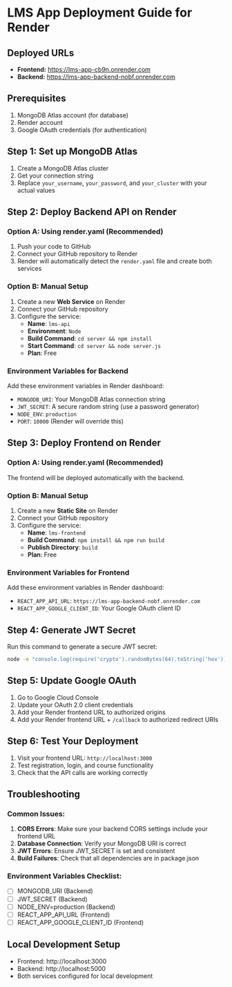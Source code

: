 # LMS App Deployment Guide for Render

## Deployed URLs

- **Frontend:** https://lms-app-cb9n.onrender.com
- **Backend:** https://lms-app-backend-nobf.onrender.com

## Prerequisites
1. MongoDB Atlas account (for database)
2. Render account
3. Google OAuth credentials (for authentication)

## Step 1: Set up MongoDB Atlas
1. Create a MongoDB Atlas cluster
2. Get your connection string
3. Replace `your_username`, `your_password`, and `your_cluster` with your actual values

## Step 2: Deploy Backend API on Render

### Option A: Using render.yaml (Recommended)
1. Push your code to GitHub
2. Connect your GitHub repository to Render
3. Render will automatically detect the `render.yaml` file and create both services

### Option B: Manual Setup
1. Create a new **Web Service** on Render
2. Connect your GitHub repository
3. Configure the service:
   - **Name**: `lms-api`
   - **Environment**: `Node`
   - **Build Command**: `cd server && npm install`
   - **Start Command**: `cd server && node server.js`
   - **Plan**: Free

### Environment Variables for Backend
Add these environment variables in Render dashboard:
- `MONGODB_URI`: Your MongoDB Atlas connection string
- `JWT_SECRET`: A secure random string (use a password generator)
- `NODE_ENV`: `production`
- `PORT`: `10000` (Render will override this)

## Step 3: Deploy Frontend on Render

### Option A: Using render.yaml (Recommended)
The frontend will be deployed automatically with the backend.

### Option B: Manual Setup
1. Create a new **Static Site** on Render
2. Connect your GitHub repository
3. Configure the service:
   - **Name**: `lms-frontend`
   - **Build Command**: `npm install && npm run build`
   - **Publish Directory**: `build`
   - **Plan**: Free

### Environment Variables for Frontend
Add these environment variables in Render dashboard:
- `REACT_APP_API_URL`: `https://lms-app-backend-nobf.onrender.com`
- `REACT_APP_GOOGLE_CLIENT_ID`: Your Google OAuth client ID

## Step 4: Generate JWT Secret
Run this command to generate a secure JWT secret:
```bash
node -e "console.log(require('crypto').randomBytes(64).toString('hex'))"
```

## Step 5: Update Google OAuth
1. Go to Google Cloud Console
2. Update your OAuth 2.0 client credentials
3. Add your Render frontend URL to authorized origins
4. Add your Render frontend URL + `/callback` to authorized redirect URIs

## Step 6: Test Your Deployment
1. Visit your frontend URL: `http://localhost:3000`
2. Test registration, login, and course functionality
3. Check that the API calls are working correctly

## Troubleshooting

### Common Issues:
1. **CORS Errors**: Make sure your backend CORS settings include your frontend URL
2. **Database Connection**: Verify your MongoDB URI is correct
3. **JWT Errors**: Ensure JWT_SECRET is set and consistent
4. **Build Failures**: Check that all dependencies are in package.json

### Environment Variables Checklist:
- [ ] MONGODB_URI (Backend)
- [ ] JWT_SECRET (Backend)
- [ ] NODE_ENV=production (Backend)
- [ ] REACT_APP_API_URL (Frontend)
- [ ] REACT_APP_GOOGLE_CLIENT_ID (Frontend)

## Local Development Setup
- Frontend: http://localhost:3000
- Backend: http://localhost:5000
- Both services configured for local development 